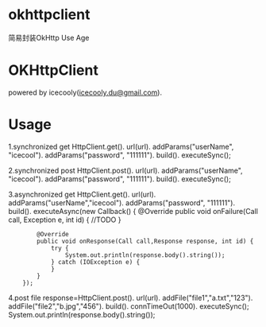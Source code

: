 # okhttpclient
简易封装OkHttp
Use Age

OKHttpClient
======
powered by icecooly(icecooly.du@gmail.com).

Usage
==============
1.synchronized get
HttpClient.get().
		url(url).
		addParams("userName", "icecool").
		addParams("password", "111111").
		build().
		executeSync();
		
2.synchronized post
HttpClient.post().
		url(url).
		addParams("userName", "icecool").
		addParams("password", "111111").
		build().
		executeSync();

3.asynchronized get
HttpClient.get().
			url(url).
			addParams("userName","icecool").
			addParams("password", "111111").
			build().
			executeAsync(new Callback() {
			@Override
			public void onFailure(Call call, Exception e, int id) {
				//TODO
			}

			@Override
			public void onResponse(Call call,Response response, int id) {
				try {
					System.out.println(response.body().string());
				} catch (IOException e) {
				}
			}
		});
		
4.post file
response=HttpClient.post().
				url(url).
				addFile("file1","a.txt","123").
				addFile("file2","b.jpg","456").
				build().
				connTimeOut(1000).
				executeSync();
System.out.println(response.body().string());
